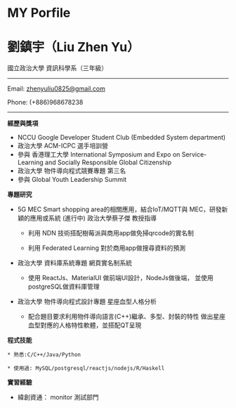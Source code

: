 # MY Porfile
劉鎮宇（Liu Zhen Yu）
============
國立政治大學 資訊科學系（三年級）
-------------------     ----------------------------
Email: zhenyuliu0825@gmail.com

Phone: (+886)968678238
-------------------     ----------------------------

**經歷與獎項**

* NCCU Google Developer Student Club (Embedded System department)
* 政治大學 ACM-ICPC 選手培訓營
* 參與 香港理工大學 International Symposium and Expo on Service-Learning and Socially Responsible Global Citizenship
* 政治大學 物件導向程式競賽專題 第三名
* 參與 Global Youth Leadership Summit

**專題研究**

* 5G MEC Smart shopping area的相關應用，結合IoT/MQTT與 MEC，研發新穎的應用或系統 (進行中) 政治大學蔡子傑 教授指導

    * 利用 NDN 技術搭配樹莓派與商用app做免掃qrcode的實名制 

    * 利用 Federated Learning 對於商用app做搜尋資料的預測

* 政治大學 資料庫系統專題 網頁實名制系統

    * 使用 ReactJs、MaterialUI 做前端UI設計，NodeJs做後端， 並使用postgreSQL做資料庫管理

* 政治大學 物件導向程式設計專題 星座血型人格分析
    * 配合題目要求利用物件導向語言(C++)繼承、多型、封裝的特性 做出星座血型對應的人格特性軟體，並搭配QT呈現

**程式技能**

    * 熟悉:C/C++/Java/Python 

    * 使用過: MySQL/postgresql/reactjs/nodejs/R/Haskell
    
**實習經驗**
* 緯創資通： monitor 測試部門




